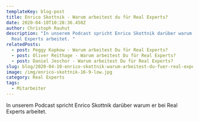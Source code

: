 ```yaml
---
templateKey: blog-post
title: Enrico Skottnik - Warum arbeitest du für Real Experts?
date: 2020-04-10T10:28:36.450Z
author: Christoph Rauhut
description: "In unserem Podcast spricht Enrico Skottnik darüber warum er bei
  Real Experts arbeitet. "
relatedPosts:
  - post: Peggy Kopkow - Warum arbeitest Du für Real Experts?
  - post: Oliver Reithage - Warum arbeitest Du für Real Experts?
  - post: Daniel Jeschor - Warum arbeitest Du für Real Experts?
slug: blog/2020-04-10-enrico-skottnik-warum-arbeitest-du-fuer-real-experts
image: /img/enrico-skottnik-16-9-low.jpg
category: Real Experts
tags:
  - Mitarbeiter
---
```

In unserem Podcast spricht Enrico Skottnik darüber warum er bei Real Experts arbeitet. 

<iframe width="100%" height="300" scrolling="no" frameborder="no" allow="autoplay" data-name="Soundcloud" data-src="https://w.soundcloud.com/player/?url=https%3A//api.soundcloud.com/tracks/767921434&color=%23ff5500&auto_play=false&hide_related=false&show_comments=true&show_user=true&show_reposts=false&show_teaser=true&visual=true"></iframe>
